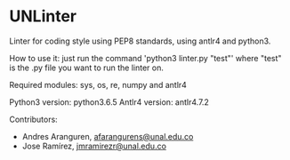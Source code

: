 # UNLinter

Linter for coding style using PEP8 standards, using antlr4 and python3.

How to use it: just run the command 'python3 linter.py "test"' where "test" is the .py file you want to run the linter on.

Required modules: sys, os, re, numpy and antlr4

Python3 version: python3.6.5
Antlr4 version: antlr4.7.2

Contributors: 
  - Andres Aranguren, afarangurens@unal.edu.co
  - Jose Ramírez, jmramirezr@unal.edu.co

